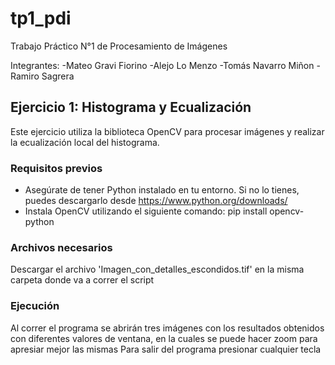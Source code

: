 # tp1_pdi
Trabajo Práctico N°1 de Procesamiento de Imágenes

Integrantes:
-Mateo Gravi Fiorino
-Alejo Lo Menzo
-Tomás Navarro Miñon
-Ramiro Sagrera

## Ejercicio 1: Histograma y Ecualización
Este ejercicio utiliza la biblioteca OpenCV para procesar imágenes y realizar la ecualización local del histograma.
### Requisitos previos
- Asegúrate de tener Python instalado en tu entorno. Si no lo tienes, puedes descargarlo desde https://www.python.org/downloads/
- Instala OpenCV utilizando el siguiente comando: pip install opencv-python
### Archivos necesarios
Descargar el archivo 'Imagen_con_detalles_escondidos.tif' en la misma carpeta donde va a correr el script
### Ejecución
Al correr el programa se abrirán tres imágenes con los resultados obtenidos con diferentes valores de ventana, en la cuales se puede hacer zoom para apresiar mejor las mismas
Para salir del programa presionar cualquier tecla
